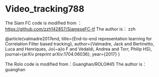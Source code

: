 # Video_tracking788

The Siam FC code is modified from ：https://github.com/zzh142857/SiameseFC-tf The author is： zzh

@article{valmadre2017end, title={End-to-end representation learning for Correlation Filter based tracking}, author={Valmadre, Jack and Bertinetto, Luca and Henriques, Jo{~a}o F and Vedaldi, Andrea and Torr, Philip HS}, journal={arXiv preprint arXiv:1704.06036}, year={2017} }

The Rolo code is modified from：Guanghan/ROLO#45 The author is：guanghan
